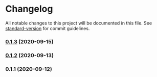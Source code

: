 # Changelog

All notable changes to this project will be documented in this file. See [standard-version](https://github.com/conventional-changelog/standard-version) for commit guidelines.

### [0.1.3](https://github.com/alexey-ledenev/volga-it-contest-2020/compare/v0.1.2...v0.1.3) (2020-09-15)

### [0.1.2](https://github.com/alexey-ledenev/volga-it-contest-2020/compare/v0.1.1...v0.1.2) (2020-09-13)

### 0.1.1 (2020-09-12)
